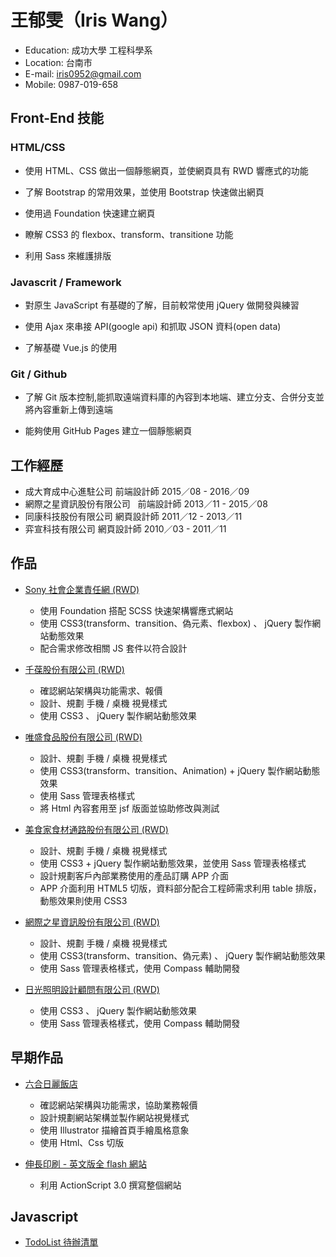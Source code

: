 # 王郁雯（Iris Wang）
- Education: 成功大學 工程科學系
- Location: 台南市
- E-mail: iris0952@gmail.com
- Mobile: 0987-019-658

## Front-End 技能

### HTML/CSS

- 使用 HTML、CSS 做出一個靜態網頁，並使網頁具有 RWD 響應式的功能

- 了解 Bootstrap 的常用效果，並使用 Bootstrap 快速做出網頁

- 使用過 Foundation 快速建立網頁

- 瞭解 CSS3 的 flexbox、transform、transitione 功能

- 利用 Sass 來維護排版

### Javascrit / Framework

- 對原生 JavaScript 有基礎的了解，目前較常使用 jQuery 做開發與練習

- 使用 Ajax 來串接 API(google api) 和抓取 JSON 資料(open data)

- 了解基礎 Vue.js 的使用

### Git / Github

- 了解 Git 版本控制,能抓取遠端資料庫的內容到本地端、建立分支、合併分支並將內容重新上傳到遠端

- 能夠使用 GitHub Pages 建立一個靜態網頁

## 工作經歷
- 成大育成中心進駐公司       前端設計師 2015／08 - 2016／09
- 網際之星資訊股份有限公司   前端設計師  2013／11 - 2015／08
- 同康科技股份有限公司       網頁設計師 2011／12 - 2013／11
- 弈宣科技有限公司          網頁設計師 2010／03 - 2011／11

## 作品
- [Sony 社會企業責任網 (RWD)](http://csr.sony.com.tw/)
  - 使用 Foundation 搭配 SCSS 快速架構響應式網站
  - 使用 CSS3(transform、transition、偽元素、flexbox) 、 jQuery 製作網站動態效果
  - 配合需求修改相關 JS 套件以符合設計
  
- [千葆股份有限公司 (RWD)](http://www.cbco.com.tw/)
  - 確認網站架構與功能需求、報價
  - 設計、規劃 手機 / 桌機 視覺樣式
  - 使用 CSS3 、 jQuery 製作網站動態效果
  
- [唯盛食品股份有限公司 (RWD)](http://www.weisheng-foods.com/)
  - 設計、規劃 手機 / 桌機 視覺樣式
  - 使用 CSS3(transform、transition、Animation) + jQuery 製作網站動態效果
  - 使用 Sass 管理表格樣式
  - 將 Html 內容套用至 jsf 版面並協助修改與測試
  
- [美食家食材通路股份有限公司 (RWD)](http://www.foodsmart.com.tw/xhtml/front/index.jsf)
  - 設計、規劃 手機 / 桌機 視覺樣式
  - 使用 CSS3 + jQuery 製作網站動態效果，並使用 Sass 管理表格樣式
  - 設計規劃客戶內部業務使用的產品訂購 APP 介面
  - APP 介面利用 HTML5 切版，資料部分配合工程師需求利用 table 排版，動態效果則使用 CSS3
  
- [網際之星資訊股份有限公司 (RWD)](http://www.cyberstar.com.tw/)
  - 設計、規劃 手機 / 桌機 視覺樣式
  - 使用 CSS3(transform、transition、偽元素) 、 jQuery 製作網站動態效果
  - 使用 Sass 管理表格樣式，使用 Compass 輔助開發
  
- [日光照明設計顧問有限公司 (RWD)](http://www.artlight.com.tw/ArtLight/html/index.html)
  - 使用 CSS3 、 jQuery 製作網站動態效果
  - 使用 Sass 管理表格樣式，使用 Compass 輔助開發

## 早期作品
- [六合日麗飯店](http://www.sunnysidehotel.com.tw/order/index.html)

  - 確認網站架構與功能需求，協助業務報價
  - 設計規劃網站架構並製作網站視覺樣式
  - 使用 Illustrator 描繪首頁手繪風格意象
  - 使用 Html、Css 切版

- [伸長印刷 - 英文版全 flash 網站](http://www.extenpack.com/ponet/front/bin/home.phtml)

  - 利用 ActionScript 3.0 撰寫整個網站

## Javascript
- [TodoList 待辦清單](https://codepen.io/irisLife/pen/wepRoJ)

